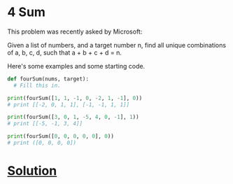 # 4 Sum

This problem was recently asked by Microsoft:

Given a list of numbers, and a target number n, find all unique combinations of a, b, c, d, such that a + b + c + d = n.

Here's some examples and some starting code.

```python
def fourSum(nums, target):
  # Fill this in.

print(fourSum([1, 1, -1, 0, -2, 1, -1], 0))
# print [[-2, 0, 1, 1], [-1, -1, 1, 1]]

print(fourSum([3, 0, 1, -5, 4, 0, -1], 1))
# print [[-5, -1, 3, 4]]

print(fourSum([0, 0, 0, 0, 0], 0))
# print ([0, 0, 0, 0])
```

# [Solution](solution.md)